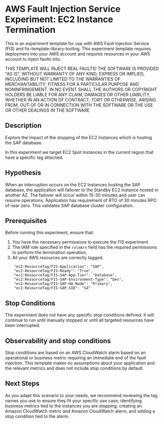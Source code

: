 # AWS Fault Injection Service Experiment: EC2 Instance Termination

This is an experiment template for use with AWS Fault Injection Service (FIS) and fis-template-library-tooling. This experiment template requires deployment into your AWS account and requires resources in your AWS account to inject faults into.

THIS TEMPLATE WILL INJECT REAL FAULTS! THE SOFTWARE IS PROVIDED "AS IS", WITHOUT WARRANTY OF ANY KIND, EXPRESS OR IMPLIED, INCLUDING BUT NOT LIMITED TO THE WARRANTIES OF MERCHANTABILITY, FITNESS FOR A PARTICULAR PURPOSE AND NONINFRINGEMENT. IN NO EVENT SHALL THE AUTHORS OR COPYRIGHT
HOLDERS BE LIABLE FOR ANY CLAIM, DAMAGES OR OTHER LIABILITY, WHETHER IN AN ACTION
OF CONTRACT, TORT OR OTHERWISE, ARISING FROM, OUT OF OR IN CONNECTION WITH THE
SOFTWARE OR THE USE OR OTHER DEALINGS IN THE SOFTWARE

## Description

Explore the impact of the stopping of the EC2 Instances which is hosting the SAP database. 

In this experiment we target EC2 Spot Instances in the current region that have a specific tag attached. 

## Hypothesis

When an interruption occurs on the EC2 Instances hosting the SAP database, the application will failover to the Standby EC2 instance hosted in another AZ. The failover will occur within 15-30 minutes and user can resume operations. Application has requirement of RTO of 30 minutes RPO of near zero. This validates SAP database cluster configuration.

## Prerequisites

Before running this experiment, ensure that:

1. You have the necessary permissions to execute the FIS experiment.
2. The IAM role specified in the `roleArn` field has the required permissions to perform the termination operation.
3. All your AWS resources are correctly tagged. 
```
    "ec2:ResourceTag/FIS-Application": "SAP",
    "ec2:ResourceTag/FIS-Ready": "True",
    "ec2:ResourceTag/FIS-SAP-App-Tier": "Database",
    "ec2:ResourceTag/FIS-SAP-Environment-Type": "Dev",
    "ec2:ResourceTag/FIS-SAP-HA-Node": "Primary",
    "ec2:ResourceTag/FIS-SAP-SID": "S4"
```

## Stop Conditions

The experiment does not have any specific stop conditions defined. It will continue to run until manually stopped or until all targeted resources have been interrupted.

## Observability and stop conditions

Stop conditions are based on an AWS CloudWatch alarm based on an operational or 
business metric requiring an immediate end of the fault injection. This 
template makes no assumptions about your application and the relevant metrics 
and does not include stop conditions by default.

## Next Steps
As you adapt this scenario to your needs, we recommend reviewing the tag names you use to ensure they fit your specific use case, identifying business metrics tied to the instances you are stopping, creating an Amazon CloudWatch metric and Amazon CloudWatch alarm, and adding a stop condition tied to the alarm.